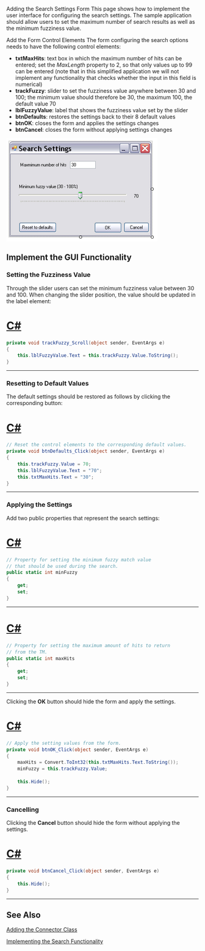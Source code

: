 Adding the Search Settings Form
This page shows how to implement the user interface for configuring the search settings. The sample application should allow users to set the maximum number of search results as well as the minimum fuzziness value.

Add the Form Control Elements
The form configuring the search options needs to have the following control elements:

* **txtMaxHits**: text box in which the maximum number of hits can be entered; set the *MaxLength* property to 2, so that only values up to 99 can be entered (note that in this simplified application we will not implement any functionality that checks whether the input in this field is numerical)
* **trackFuzzy**: slider to set the fuzziness value anywhere between 30 and 100; the minimum value should therefore be 30, the maximum 100, the default value 70
* **lblFuzzyValue**: label that shows the fuzziness value set by the slider
* **btnDefaults**: restores the settings back to their 8 default values
* **btnOK**: closes the form and applies the settings changes
* **btnCancel**: closes the form without applying settings changes


<img style="display:block; " src="images/frmSearchSettings.jpg"/>

Implement the GUI Functionality
-----
### Setting the Fuzziness Value

Through the slider users can set the minimum fuzziness value between 30 and 100. When changing the slider position, the value should be updated in the label element:
# [C#](#tab/tabid-1)
```cs
private void trackFuzzy_Scroll(object sender, EventArgs e)
{
    this.lblFuzzyValue.Text = this.trackFuzzy.Value.ToString();
}
```
***

### Resetting to Default Values

The default settings should be restored as follows by clicking the corresponding button:
# [C#](#tab/tabid-2)
```cs
// Reset the control elements to the corresponding default values.
private void btnDefaults_Click(object sender, EventArgs e)
{
    this.trackFuzzy.Value = 70;
    this.lblFuzzyValue.Text = "70";
    this.txtMaxHits.Text = "30";            
}
```
***

### Applying the Settings

Add two public properties that represent the search settings:

# [C#](#tab/tabid-3)
```cs
// Property for setting the minimum fuzzy match value
// that should be used during the search.
public static int minFuzzy
{
    get;
    set;
}
```
***

# [C#](#tab/tabid-4)
```cs
// Property for setting the maximum amount of hits to return
// from the TM.
public static int maxHits
{
    get;
    set;
}
```
***

Clicking the **OK** button should hide the form and apply the settings.

# [C#](#tab/tabid-5)
```cs
// Apply the setting values from the form.
private void btnOK_Click(object sender, EventArgs e)
{            
    maxHits = Convert.ToInt32(this.txtMaxHits.Text.ToString());
    minFuzzy = this.trackFuzzy.Value;

    this.Hide();
}
```
***

### Cancelling

Clicking the **Cancel** button should hide the form without applying the settings.

# [C#](#tab/tabid-6)
```cs
private void btnCancel_Click(object sender, EventArgs e)
{
    this.Hide();
}
```
***

See Also
-------
[Adding the Connector Class](adding_the_connector_class.md)

[Implementing the Search Functionality](implementing_the_search_functionality.md)